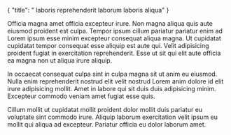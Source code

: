 {
  "title": " laboris reprehenderit laborum laboris aliqua"
}

Officia magna amet officia excepteur irure. Non magna aliqua quis aute eiusmod proident est culpa. Tempor ipsum cillum pariatur pariatur enim ad Lorem ipsum esse minim excepteur consequat aliqua magna. Ut cupidatat cupidatat tempor consequat esse aliquip est aute qui. Velit adipisicing proident fugiat in exercitation reprehenderit. Esse ut sit qui elit aute officia ea magna non ut aliqua irure aliquip.

In occaecat consequat culpa sint in culpa magna sit ut anim eu eiusmod. Nulla enim reprehenderit nostrud elit velit nostrud Lorem anim dolore id elit irure adipisicing mollit. Amet in labore qui sit duis duis adipisicing minim. Excepteur commodo veniam amet fugiat esse quis.

Cillum mollit ut cupidatat mollit proident dolor mollit duis pariatur eu voluptate sint commodo irure. Aliquip laborum exercitation velit ipsum eu mollit qui aliqua ad excepteur. Pariatur officia eu dolor laborum amet.